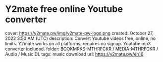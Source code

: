 # Y2mate free online Youtube converter

cover: https://y2mate.pw/img/y2mate-pw-logo.png
created: October 27, 2022 3:50 AM (UTC)
description: Convert Youtube videos free, online, no limits. Y2mate works on all platforms, requires no signup. Youtube mp3 converter included.
folder: BOOKMRKS-MTHRFCKR / MEDIA-MTHRFCKR / Audio / Music DL
tags: music download
url: https://y2mate.pw/en16